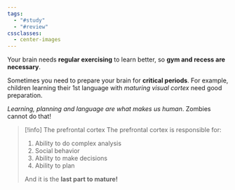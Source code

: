 ```yaml
---
tags:
  - "#study"
  - "#review"
cssclasses:
  - center-images
---
```

Your brain needs **regular exercising** to learn better, so **gym and recess are necessary**.

Sometimes you need to prepare your brain for **critical periods**. For example, children learning their 1st language with *maturing visual cortex* need good preparation.

*Learning, planning and language are what makes us human*. Zombies cannot do that!


> [!info] The prefrontal cortex
> The prefrontal cortex is responsible for:
> 1. Ability to do complex analysis
> 2. Social behavior
> 3. Ability to make decisions
> 4. Ability to plan
> 
> And it is the **last part to mature!**


